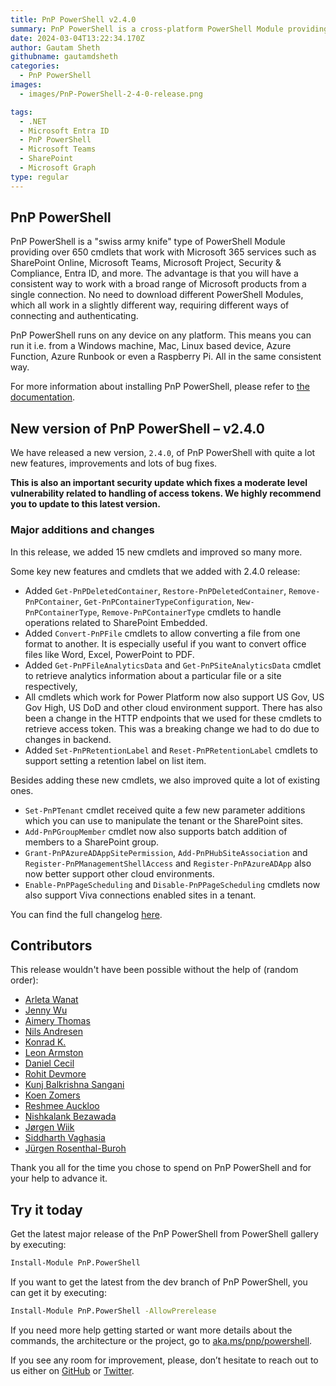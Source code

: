```yaml
---
title: PnP PowerShell v2.4.0
summary: PnP PowerShell is a cross-platform PowerShell Module providing over 650 cmdlets that work  with Microsoft 365 environments and more specifically SharePoint Online, Microsoft Teams, Microsoft Planner and Power Automate.
date: 2024-03-04T13:22:34.170Z
author: Gautam Sheth
githubname: gautamdsheth
categories:
  - PnP PowerShell
images:
  - images/PnP-PowerShell-2-4-0-release.png

tags:
  - .NET
  - Microsoft Entra ID
  - PnP PowerShell
  - Microsoft Teams
  - SharePoint
  - Microsoft Graph
type: regular
---
```


## PnP PowerShell

PnP PowerShell is a "swiss army knife" type of PowerShell Module providing over 650 cmdlets that work with Microsoft 365 services such as SharePoint Online, Microsoft Teams, Microsoft Project, Security & Compliance, Entra ID, and more. The advantage is that you will have a consistent way to work with a broad range of Microsoft products from a single connection. No need to download different PowerShell Modules, which all work in a slightly different way, requiring different ways of connecting and authenticating.

PnP PowerShell runs on any device on any platform. This means you can run it i.e. from a Windows machine, Mac, Linux based device, Azure Function, Azure Runbook or even a Raspberry Pi. All in the same consistent way.

For more information about installing PnP PowerShell, please refer to [the documentation](https://pnp.github.io/powershell/articles/index.html).

## New version of PnP PowerShell – v2.4.0

We have released a new version, `2.4.0`, of PnP PowerShell with quite a lot new features, improvements and lots of bug fixes.

**This is also an important security update which fixes a moderate level vulnerability related to handling of access tokens. We highly recommend you to update to this latest version.**

### Major additions and changes

In this release, we added 15 new cmdlets and improved so many more.

Some key new features and cmdlets that we added with 2.4.0 release:

- Added `Get-PnPDeletedContainer`, `Restore-PnPDeletedContainer`, `Remove-PnPContainer`, `Get-PnPContainerTypeConfiguration`, `New-PnPContainerType`, `Remove-PnPContainerType` cmdlets to handle operations related to SharePoint Embedded.
- Added `Convert-PnPFile` cmdlets to allow converting a file from one format to another. It is especially useful if you want to convert office files like Word, Excel, PowerPoint to PDF.
- Added `Get-PnPFileAnalyticsData` and  `Get-PnPSiteAnalyticsData` cmdlet to retrieve analytics information about a particular file or a site respectively,
- All cmdlets which work for Power Platform now also support US Gov, US Gov High, US DoD and other cloud environment support. There has also been a change in the HTTP endpoints that we used for these cmdlets to retrieve access token. This was a breaking change we had to do due to changes in backend.
- Added `Set-PnPRetentionLabel` and `Reset-PnPRetentionLabel` cmdlets to support setting a retention label on list item.

Besides adding these new cmdlets, we also improved quite a lot of existing ones.

- `Set-PnPTenant` cmdlet received quite a few new parameter additions which you can use to manipulate the tenant or the SharePoint sites.
- `Add-PnPGroupMember` cmdlet now also supports batch addition of members to a SharePoint group.
- `Grant-PnPAzureADAppSitePermission`, `Add-PnPHubSiteAssociation` and `Register-PnPManagementShellAccess` and `Register-PnPAzureADApp` also now better support other cloud environments.
- `Enable-PnPPageScheduling` and `Disable-PnPPageScheduling` cmdlets now also support Viva connections enabled sites in a tenant.

You can find the full changelog [here](https://github.com/pnp/powershell/releases/tag/v2.4.0).

## Contributors

This release wouldn't have been possible without the help of (random order):

- [Arleta Wanat](https://github.com/PowershellScripts)
- [Jenny Wu](https://github.com/msjennywu)
- [Aimery Thomas](https://github.com/a1mery)
- [Nils Andresen](https://github.com/nils-a)
- [Konrad K.](https://github.com/wilecoyotegenius)
- [Leon Armston](https://github.com/LeonArmston)
- [Daniel Cecil](https://github.com/danielcecil)
- [Rohit Devmore](https://github.com/rohit404404)
- [Kunj Balkrishna Sangani](https://github.com/kunj-sangani)
- [Koen Zomers](https://github.com/koenzomers)
- [Reshmee Auckloo](https://github.com/reshme011)
- [Nishkalank Bezawada](https://github.com/NishkalankBezawada)
- [Jørgen Wiik](https://github.com/joHKwi)
- [Siddharth Vaghasia](https://github.com/siddharth-vaghasia)
- [Jürgen Rosenthal-Buroh](https://github.com/JuergenRB)

Thank you all for the time you chose to spend on PnP PowerShell and for your help to advance it.

## Try it today

Get the latest major release of the PnP PowerShell from PowerShell gallery by executing:

```bash
Install-Module PnP.PowerShell
```

If you want to get the latest from the dev branch of PnP PowerShell, you can get it by executing:

```bash
Install-Module PnP.PowerShell -AllowPrerelease
```

If you need more help getting started or want more details about the commands, the architecture or the project, go to [aka.ms/pnp/powershell](https://aka.ms/pnp/powershell).

If you see any room for improvement, please, don’t hesitate to reach out to us either on [GitHub](https://github.com/pnp/powershell/issues) or [Twitter](https://twitter.com/pnppowershell).
